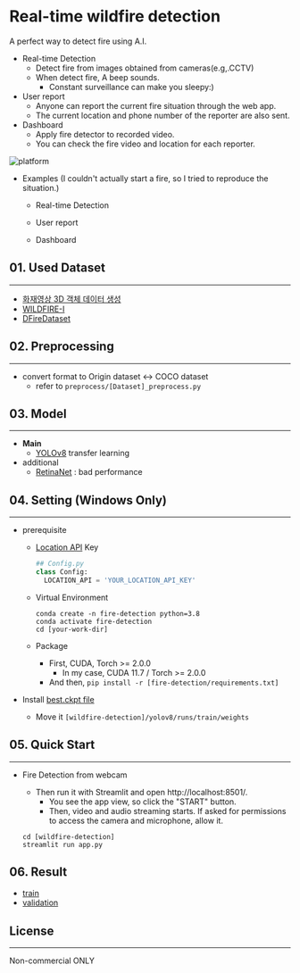 # Real-time wildfire detection

A perfect way to detect fire using A.I.

- Real-time Detection
  - Detect fire from images obtained from cameras(e.g,.CCTV)
  - When detect fire, A beep sounds.
    - Constant surveillance can make you sleepy:)
- User report
  - Anyone can report the current fire situation through the web app.
  - The current location and phone number of the reporter are also sent.
- Dashboard
  - Apply fire detector to recorded video.
  - You can check the fire video and location for each reporter.

![platform](https://user-images.githubusercontent.com/33558083/260911667-3f33d2bc-0fe2-4ff3-9855-b1ce2437ff18.png)

- Examples (I couldn't actually start a fire, so I tried to reproduce the situation.)
  - Real-time Detection

  - User report

  - Dashboard

## 01. Used Dataset
<hr>
 
- [화재영상 3D 객체 데이터 생성](https://aihub.or.kr/aihubdata/data/view.do?currMenu=&topMenu=&aihubDataSe=realm&dataSetSn=71472)
- [WILDFIRE-I](https://data.mendeley.com/datasets/9kz5pfw4xm/3)
- [DFireDataset](https://github.com/gaiasd/DFireDataset)

## 02. Preprocessing
<hr>

- convert format to Origin dataset <-> COCO dataset
  - refer to `preprocess/[Dataset]_preprocess.py`

## 03. Model
<hr>

- **Main**
  - [YOLOv8](https://github.com/ultralytics/ultralytics) transfer learning
- additional
  - [RetinaNet](https://arxiv.org/abs/1708.02002) : bad performance

## 04. Setting (Windows Only)
<hr>

- prerequisite
  - [Location API](https://ipstack.com/) Key
    
    ```python
    ## Config.py
    class Config:
      LOCATION_API = 'YOUR_LOCATION_API_KEY'
    ```

  - Virtual Environment
    
    ```shell
    conda create -n fire-detection python=3.8
    conda activate fire-detection
    cd [your-work-dir]
    ```

  - Package
    - First, CUDA, Torch >= 2.0.0
      - In my case, CUDA 11.7 / Torch >= 2.0.0
    - And then, `pip install -r [fire-detection/requirements.txt]`

- Install [best.ckpt file](https://drive.google.com/file/d/1QDZ6sb2CwK5jALB5LAwaW2LkHUxd8PI0/view?usp=sharing)
  - Move it `[wildfire-detection]/yolov8/runs/train/weights`


## 05. Quick Start
<hr>

- Fire Detection from webcam
  - Then run it with Streamlit and open http://localhost:8501/.
    - You see the app view, so click the "START" button.
    - Then, video and audio streaming starts. If asked for permissions to access the camera and microphone, allow it.

  ```shell
  cd [wildfire-detection]
  streamlit run app.py
  ```

## 06. Result

- [train](yolov8/runs3/train/)
- [validation](yolov8/runs3/val/)

## License
<hr>

Non-commercial ONLY

